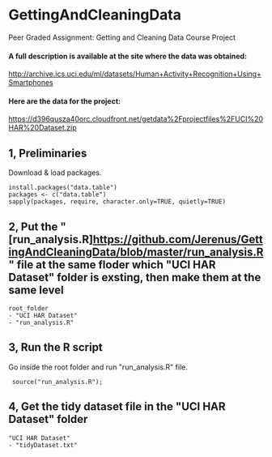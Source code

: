 # GettingAndCleaningData
Peer Graded Assignment: Getting and Cleaning Data Course Project

#### A full description is available at the site where the data was obtained:
http://archive.ics.uci.edu/ml/datasets/Human+Activity+Recognition+Using+Smartphones

#### Here are the data for the project:
https://d396qusza40orc.cloudfront.net/getdata%2Fprojectfiles%2FUCI%20HAR%20Dataset.zip


1, Preliminaries
-------------

Download & load packages.

```{r}
install.packages("data.table")
packages <- c("data.table")
sapply(packages, require, character.only=TRUE, quietly=TRUE)
```

2, Put the "[run_analysis.R]https://github.com/Jerenus/GettingAndCleaningData/blob/master/run_analysis.R" file at the same floder which "UCI HAR Dataset" folder is exsting, then make them at the same level
-------------------------------------------------------------------------------------------

```{r}
root_folder
- "UCI HAR Dataset"
- "run_analysis.R"
```

3, Run the R script
-------------------

Go inside the root folder and run "run_analysis.R" file.
```{r}
 source("run_analysis.R");
```

4, Get the tidy dataset file in the "UCI HAR Dataset" folder
---------------------------------------------------------

```{r}
"UCI HAR Dataset"
- "tidyDataset.txt"
```

